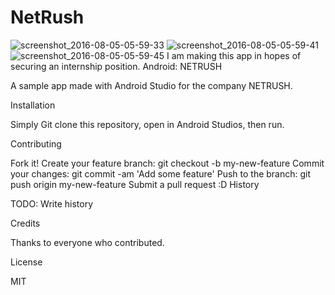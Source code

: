 # NetRush

![screenshot_2016-08-05-05-59-33](https://cloud.githubusercontent.com/assets/14284114/18421486/aaad611e-7840-11e6-8a62-47e17b62a2c1.png)
![screenshot_2016-08-05-05-59-41](https://cloud.githubusercontent.com/assets/14284114/18421487/ac3a5852-7840-11e6-87e8-c70c8f83f538.png)
![screenshot_2016-08-05-05-59-45](https://cloud.githubusercontent.com/assets/14284114/18421488/aecaba30-7840-11e6-851b-20cced1b11f7.png)
I am making this app in hopes of securing an internship position.
Android: NETRUSH

A sample app made with Android Studio for the company NETRUSH.

Installation

Simply Git clone this repository, open in Android Studios, then run.

Contributing

Fork it!
Create your feature branch: git checkout -b my-new-feature
Commit your changes: git commit -am 'Add some feature'
Push to the branch: git push origin my-new-feature
Submit a pull request :D
History

TODO: Write history

Credits

Thanks to everyone who contributed.

License

MIT
